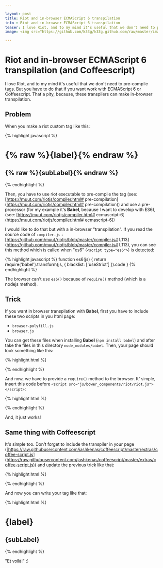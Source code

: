 ```yaml
---

layout: post
title: Riot and in-browser ECMAScript 6 transpilation
info : Riot and in-browser ECMAScript 6 transpilation
teaser: I love Riot, and to my mind it's useful that we don't need to pre-compile tags. But you have to do that if you want work with ECMAScript 6 or Coffeescript. That'a pity, because, these transpilers can make in-browser transpilation.
image: <img src="https://github.com/k33g/k33g.github.com/raw/master/images/riot240x.png" height="20%" width="20%">

---
```


# Riot and in-browser ECMAScript 6 transpilation (and Coffeescript)

I love Riot, and to my mind it's useful that we don't need to pre-compile tags. But you have to do that if you want work with ECMAScript 6 or Coffeescript. That'a pity, because, these transpilers can make in-browser transpilation.

## Problem

When you make a riot custom tag like this:

{% highlight javascript %}
<yo-bob>
  <h1>{% raw %}{label}{% endraw %}</h1>
  <h2>{% raw %}{subLabel}{% endraw %}</h2>
  <script type="es6">
    let firstName = "Bob";
    let lastName = "Morane";

    this.label = '--- Yo! ---';
    this.subLabel = `Yo ${% raw %}{firstName}{% endraw %} ${% raw %}{lastName}{% endraw %}`;

    this.on('mount', () => {
      this.root.querySelector("h1").style.color = "red";
      this.root.querySelector("h2").style.color = "green";
    });
  </script>
</yo-bob>
{% endhighlight %}

Then, you have to use riot executable to pre-compile the tag (see: [https://muut.com/riotjs/compiler.html# pre-compilation](https://muut.com/riotjs/compiler.html# pre-compilation)) and use a pre-processor (for my example it's **Babel**, because I want to develop with ES6), (see: [https://muut.com/riotjs/compiler.html# ecmascript-6](https://muut.com/riotjs/compiler.html# ecmascript-6))

I would like to do that but with a in-browser "transpilation". If you read the source code of `compiler.js` : [https://github.com/muut/riotjs/blob/master/compiler.js# L113](https://github.com/muut/riotjs/blob/master/compiler.js# L113), you can see this method which is called when "es6" (`<script type="es6">`) is detected:

{% highlight javascript %}
  function es6(js) {
    return require('babel').transform(js, { blacklist: ['useStrict'] }).code
  }
{% endhighlight %}

The browser can't use `es6()` because of `require()` method (which is a nodejs method).

## Trick

If you want in browser transpilation with **Babel**, first you have to include these two scripts in you html page:

- `browser-polyfill.js`
- `browser.js`

You can get these files when installing **Babel** (`npm install babel`) and after take the files in this directory `node_modules/babel`. Then, your page should look something like this:

{% highlight html %}
<!DOCTYPE html>
<html>
<head lang="en">
  <meta charset="UTF-8">
  <!-- babel -->
  <script src="js/browser-polyfill.js"></script>
  <script src="js/browser.js"></script>

  <script src="js/web-components/yo-bob.html" type="riot/tag"></script>

</head>
<body>
  <yo-bob></yo-bob>


  <script src="js/bower_components/riot/riot.js"></script>
  <script src="js/bower_components/riot/compiler.js"></script>

  <script>
      riot.mount("yo-bob");
  </script>

</body>
</html>
{% endhighlight %}

And now, we have to provide a `require()` method to the browser. It' simple, insert this code before `<script src="js/bower_components/riot/riot.js"></script>`:

{% highlight html %}
<script>
  window.require = function (module) {
    if (module=='babel') {
      this.transform = function (js, param) {
        return babel.transform(js, param);
      }
    }
    return this;
  }
</script>
{% endhighlight %}

And, it just works!

## Same thing with Coffeescript

It's simple too. Don't forget to include the transpiler in your page ([https://raw.githubusercontent.com/jashkenas/coffeescript/master/extras/coffee-script.js](https://raw.githubusercontent.com/jashkenas/coffeescript/master/extras/coffee-script.js)) and update the previous trick like that:

{% highlight html %}
<script>
  window.require = function (module) {
    if (module=='babel') {
      this.transform = function (js, param) {
        return babel.transform(js, param);
      }
    }
    if (module=='coffee-script') {
      this.compile = function (js, param) {
        return CoffeeScript.compile(js, param)
      }
    }
    return this;
  }
</script>
{% endhighlight %}

And now you can write your tag like that:

{% highlight html %}
<hi-bob>
  <h1>{label}</h1>
  <h2>{subLabel}</h2>

  <script type="text/coffeescript">
    firstName = "Bob"
    lastName = "Morane"

    @label = '--- Yo! ---'
    @subLabel = "Yo # {% raw %}{ firstName }{% endraw %} # {% raw %}{ lastName }{% endraw %}"

    @on 'mount', ->
      @root.querySelector('h1').style.color = 'orange'
      @root.querySelector('h2').style.color = 'blue'
  </script>
</hi-bob>
{% endhighlight %}

"Et voilà!" :)
